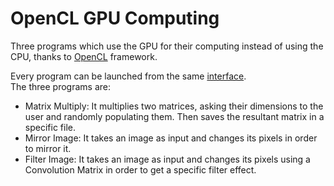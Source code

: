 # OpenCL GPU Computing

Three programs which use the GPU for their computing instead of using the CPU, thanks to [OpenCL](https://www.khronos.org/opencl/) framework.  
  
Every program can be launched from the same [interface](https://github.com/IlFrenk/OpenCL-GPU-Computing/tree/master/Interfaccia).  
The three programs are:  
* Matrix Multiply: It multiplies two matrices, asking their dimensions to the user and randomly populating them. Then saves the resultant matrix in a specific file.
* Mirror Image: It takes an image as input and changes its pixels in order to mirror it.
* Filter Image: It takes an image as input and changes its pixels using a Convolution Matrix in order to get a specific filter effect.
